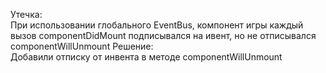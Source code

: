 Утечка:   
  При использовании глобального EventBus,  компонент игры каждый вызов componentDidMount подписывался на ивент, но не отписывался componentWillUnmount 
Решение:    
  Добавили отписку от инвента в методе componentWillUnmount   
